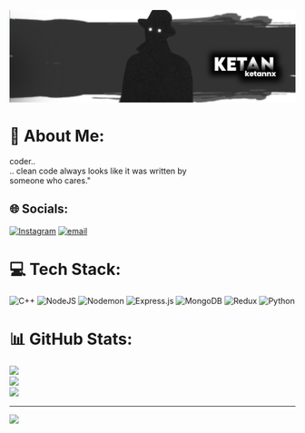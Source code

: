 ![My Image](https://github.com/ketannx/ketan996/blob/main/20250324_224528.jpg)

# 💫 About Me:
coder..<br>  .. clean code always looks like it was written by<br> someone who cares."


## 🌐 Socials:
[![Instagram](https://img.shields.io/badge/Instagram-%23E4405F.svg?logo=Instagram&logoColor=white)](https://instagram.com/ketann.js) [![email](https://img.shields.io/badge/Email-D14836?logo=gmail&logoColor=white)](mailto:scodesofficial@gamil.com) 

# 💻 Tech Stack:
![C++](https://img.shields.io/badge/c++-%2300599C.svg?style=for-the-badge&logo=c%2B%2B&logoColor=white) ![NodeJS](https://img.shields.io/badge/node.js-6DA55F?style=for-the-badge&logo=node.js&logoColor=white) ![Nodemon](https://img.shields.io/badge/NODEMON-%23323330.svg?style=for-the-badge&logo=nodemon&logoColor=%BBDEAD) ![Express.js](https://img.shields.io/badge/express.js-%23404d59.svg?style=for-the-badge&logo=express&logoColor=%2361DAFB) ![MongoDB](https://img.shields.io/badge/MongoDB-%234ea94b.svg?style=for-the-badge&logo=mongodb&logoColor=white) ![Redux](https://img.shields.io/badge/redux-%23593d88.svg?style=for-the-badge&logo=redux&logoColor=white) ![Python](https://img.shields.io/badge/python-3670A0?style=for-the-badge&logo=python&logoColor=ffdd54)
# 📊 GitHub Stats:
![](https://github-readme-stats.vercel.app/api?username=ketan996&theme=dark&hide_border=false&include_all_commits=false&count_private=false)<br/>
![](https://github-readme-streak-stats.herokuapp.com/?user=ketan996&theme=dark&hide_border=false)<br/>
![](https://github-readme-stats.vercel.app/api/top-langs/?username=ketan996&theme=dark&hide_border=false&include_all_commits=false&count_private=false&layout=compact)

---
[![](https://visitcount.itsvg.in/api?id=ketan996&icon=0&color=0)](https://visitcount.itsvg.in)

<!-- Proudly created with GPRM ( https://gprm.itsvg.in ) -->
